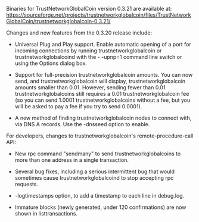 Binaries for TrustNetworkGlobalCoin version 0.3.21 are available at:
  https://sourceforge.net/projects/trustnetworkglobalcoin/files/TrustNetworkGlobalCoin/trustnetworkglobalcoin-0.3.21/

Changes and new features from the 0.3.20 release include:

* Universal Plug and Play support.  Enable automatic opening of a port for incoming connections by running trustnetworkglobalcoin or trustnetworkglobalcoind with the - -upnp=1 command line switch or using the Options dialog box.

* Support for full-precision trustnetworkglobalcoin amounts.  You can now send, and trustnetworkglobalcoin will display, trustnetworkglobalcoin amounts smaller than 0.01.  However, sending fewer than 0.01 trustnetworkglobalcoins still requires a 0.01 trustnetworkglobalcoin fee (so you can send 1.0001 trustnetworkglobalcoins without a fee, but you will be asked to pay a fee if you try to send 0.0001).

* A new method of finding trustnetworkglobalcoin nodes to connect with, via DNS A records. Use the -dnsseed option to enable.

For developers, changes to trustnetworkglobalcoin's remote-procedure-call API:

* New rpc command "sendmany" to send trustnetworkglobalcoins to more than one address in a single transaction.

* Several bug fixes, including a serious intermittent bug that would sometimes cause trustnetworkglobalcoind to stop accepting rpc requests. 

* -logtimestamps option, to add a timestamp to each line in debug.log.

* Immature blocks (newly generated, under 120 confirmations) are now shown in listtransactions.
